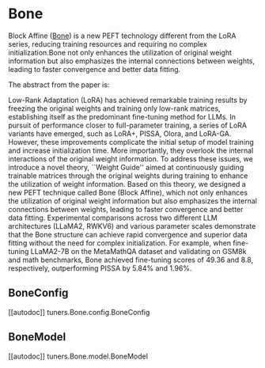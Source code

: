 <!--Copyright 2023 The HuggingFace Team. All rights reserved.

Licensed under the Apache License, Version 2.0 (the "License"); you may not use this file except in compliance with
the License. You may obtain a copy of the License at

http://www.apache.org/licenses/LICENSE-2.0

Unless required by applicable law or agreed to in writing, software distributed under the License is distributed on
an "AS IS" BASIS, WITHOUT WARRANTIES OR CONDITIONS OF ANY KIND, either express or implied. See the License for the
specific language governing permissions and limitations under the License.

⚠️ Note that this file is in Markdown but contain specific syntax for our doc-builder (similar to MDX) that may not be
rendered properly in your Markdown viewer.

-->

# Bone

Block Affine ([Bone](https://huggingface.co/papers/2409.15371)) is a new PEFT technology different from the LoRA series, reducing training resources and requiring no complex initialization.Bone not only enhances the utilization of original weight information but also emphasizes the internal connections between weights, leading to faster convergence and better data fitting.

The abstract from the paper is:

Low-Rank Adaptation (LoRA) has achieved remarkable training results by freezing the original weights and training only low-rank matrices, establishing itself as the predominant fine-tuning method for LLMs. In pursuit of performance closer to full-parameter training, a series of LoRA variants have emerged, such as LoRA+, PISSA, Olora, and LoRA-GA. However, these improvements complicate the initial setup of model training and increase initialization time. More importantly, they overlook the internal interactions of the original weight information. To address these issues, we introduce a novel theory, ``Weight Guide'' aimed at continuously guiding trainable matrices through the original weights during training to enhance the utilization of weight information. Based on this theory, we designed a new PEFT technique called Bone (Block Affine), which not only enhances the utilization of original weight information but also emphasizes the internal connections between weights, leading to faster convergence and better data fitting. Experimental comparisons across two different LLM architectures (LLaMA2, RWKV6) and various parameter scales demonstrate that the Bone structure can achieve rapid convergence and superior data fitting without the need for complex initialization. For example, when fine-tuning LLaMA2-7B on the MetaMathQA dataset and validating on GSM8k and math benchmarks, Bone achieved fine-tuning scores of 49.36 and 8.8, respectively, outperforming PISSA by 5.84\% and 1.96\%.

## BoneConfig

[[autodoc]] tuners.Bone.config.BoneConfig

## BoneModel

[[autodoc]] tuners.Bone.model.BoneModel